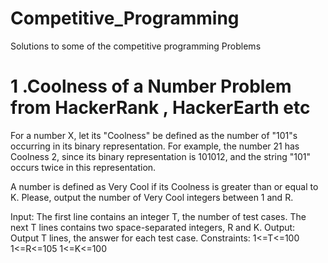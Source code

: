 # Competitive_Programming
Solutions to some of the competitive programming Problems

# 1 .Coolness of a Number Problem from HackerRank , HackerEarth etc

For a number X, let its "Coolness" be defined as the number of "101"s occurring in its binary representation. For example, the number 21 has Coolness 2, since its binary representation is 101012, and the string "101" occurs twice in this representation.

A number is defined as Very Cool if its Coolness is greater than or equal to K. Please, output the number of Very Cool integers between 1 and R.

Input: 
The first line contains an integer T, the number of test cases. 
The next T lines contains two space-separated integers, R and K. 
Output: 
Output T lines, the answer for each test case. 
Constraints: 
1<=T<=100 
1<=R<=105 
1<=K<=100
